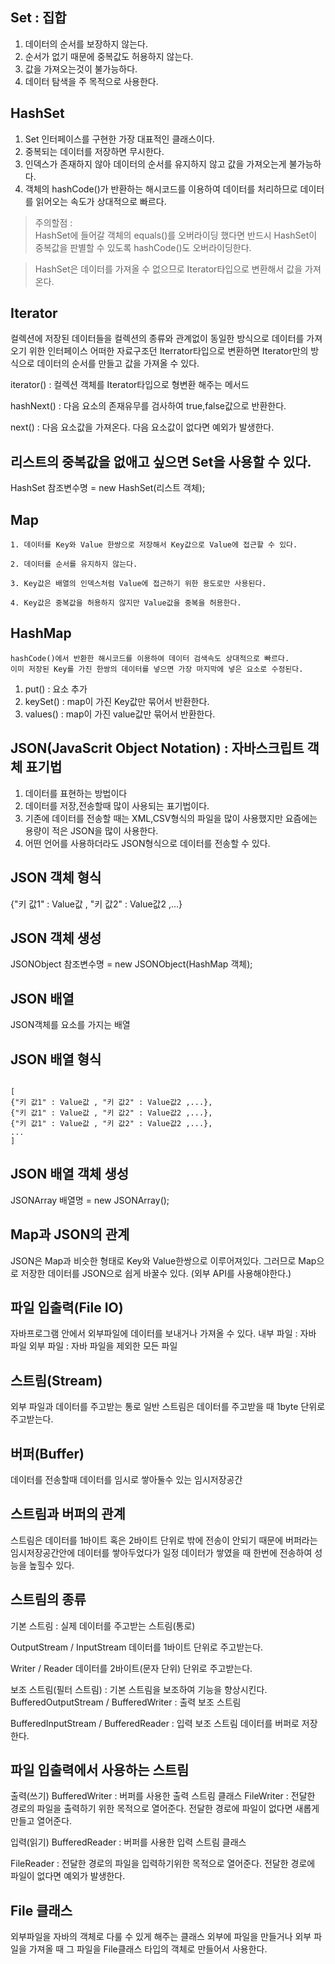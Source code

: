 ## Set : 집합
1. 데이터의 순서를 보장하지 않는다.
2. 순서가 없기 때문에 중복값도 허용하지 않는다.
3. 값을 가져오는것이 불가능하다.
4. 데이터 탐색을 주 목적으로 사용한다.

## HashSet
1. Set 인터페이스를 구현한 가장 대표적인 클래스이다.
2. 중복되는 데이터를 저장하면 무시한다.
3. 인덱스가 존재하지 않아 데이터의 순서를 유지하지 않고 값을 가져오는게 불가능하다.
4. 객체의 hashCode()가 반환하는 해시코드를 이용하여 데이터를 처리하므로
   데이터를 읽어오는 속도가 상대적으로 빠르다.

>주의할점 : <br />
HashSet에 들어갈 객체의 equals()를 오버라이딩 했다면 반드시 HashSet이 중복값을 판별할 수 있도록 hashCode()도 오버라이딩한다.

>HashSet은 데이터를 가져올 수 없으므로 Iterator타입으로 변환해서 값을 가져온다.

## Iterator
컬렉션에 저장된 데이터들을 컬렉션의 종류와 관계없이 동일한 방식으로 데이터를 가져오기 위한 인터페이스 어떠한 자료구조던 Iterrator타입으로 변환하면 Iterator만의 방식으로 데이터의 순서를 만들고 값을 가져올 수 있다.

iterator() : 컬렉션 객체를 Iterator타입으로 형변환 해주는 메서드

hashNext() : 다음 요소의 존재유무를 검사하여 true,false값으로 반환한다.

next() : 다음 요소값을 가져온다. 다음 요소값이 없다면 예외가 발생한다.

## 리스트의 중복값을 없애고 싶으면 Set을 사용할 수 있다.
HashSet 참조변수명 = new HashSet(리스트 객체);

## Map
	1. 데이터를 Key와 Value 한쌍으로 저장해서 Key값으로 Value에 접근할 수 있다.
	
	2. 데이터를 순서를 유지하지 않는다.

	3. Key값은 배열의 인덱스처럼 Value에 접근하기 위한 용도로만 사용된다.

	4. Key값은 중복값을 허용하지 않지만 Value값을 중복을 허용한다.

## HashMap
	hashCode()에서 반환한 해시코드를 이용하여 데이터 검색속도 상대적으로 빠르다.
	이미 저장된 Key를 가진 한쌍의 데이터를 넣으면 가장 마지막에 넣은 요소로 수정된다.

1. put() : 요소 추가
2. keySet() : map이 가진 Key값만 묶어서 반환한다.
3. values() : map이 가진 value값만 묶어서 반환한다.

## JSON(JavaScrit Object Notation) : 자바스크립트 객체 표기법
1. 데이터를 표현하는 방법이다
2. 데이터를 저장,전송할때 많이 사용되는 표기법이다.
3. 기존에 데이터를 전송할 때는 XML,CSV형식의 파일을 많이 사용했지만 요즘에는 용량이 적은 JSON을 많이 사용한다.
4. 어떤 언어를 사용하더라도 JSON형식으로 데이터를 전송할 수 있다.

## JSON 객체 형식
{"키 값1" : Value값 , "키 값2" : Value값2 ,...}

## JSON 객체 생성
JSONObject 참조변수명 = new JSONObject(HashMap 객체);

## JSON 배열
JSON객체를 요소를 가지는 배열

## JSON 배열 형식
<pre><code>
[
{"키 값1" : Value값 , "키 값2" : Value값2 ,...},
{"키 값1" : Value값 , "키 값2" : Value값2 ,...},
{"키 값1" : Value값 , "키 값2" : Value값2 ,...},
...
]
</code></pre>
## JSON 배열 객체 생성
JSONArray 배열명 = new JSONArray();

## Map과 JSON의 관계
JSON은 Map과 비슷한 형태로 Key와 Value한쌍으로 이루어져있다.
그러므로 Map으로 저장한 데이터를 JSON으로 쉽게 바꿀수 있다.
(외부 API를 사용해야한다.)

## 파일 입출력(File IO)
자바프로그램 안에서 외부파일에 데이터를 보내거나 가져올 수 있다.
내부 파일 : 자바 파일 
외부 파일 : 자바 파일을 제외한 모든 파일

## 스트림(Stream)
외부 파일과 데이터를 주고받는 통로
일반 스트림은 데이터를 주고받을 때 1byte 단위로 주고받는다.

## 버퍼(Buffer)
데이터를 전송할때 데이터를 임시로 쌓아둘수 있는 임시저장공간

## 스트림과 버퍼의 관계
스트림은 데이터를 1바이트 혹은 2바이트 단위로 밖에 전송이 안되기 때문에
버퍼라는 임시저장공간안에 데이터를 쌓아두었다가 일정 데이터가 쌓였을 때 한번에 전송하여
성능을 높힐수 있다.

## 스트림의 종류
기본 스트림 : 실제 데이터를 주고받는 스트림(통로)

OutputStream / InputStream
데이터를 1바이트 단위로 주고받는다.

Writer / Reader
데이터를 2바이트(문자 단위) 단위로 주고받는다.

보조 스트림(필터 스트림) : 기본 스트림을 보조하여 기능을 향상시킨다.
BufferedOutputStream / BufferedWriter : 출력 보조 스트림

BufferedInputStream / BufferedReader : 입력 보조 스트림
데이터를 버퍼로 저장한다.

## 파일 입출력에서 사용하는 스트림
출력(쓰기)
BufferedWriter : 버퍼를 사용한 출력 스트림 클래스
FileWriter : 전달한 경로의 파일을 출력하기 위한 목적으로 열어준다. 전달한 경로에 파일이
	     없다면 새롭게 만들고 열어준다.

입력(읽기)
BufferedReader : 버퍼를 사용한 입력 스트림 클래스

FileReader : 전달한 경로의 파일을 입력하기위한 목적으로 열어준다. 전달한 경로에 파일이
	     없다면 예외가 발생한다.

## File 클래스
외부파일을 자바의 객체로 다룰 수 있게 해주는 클래스
외부에 파일을 만들거나 외부 파일을 가져올 때 그 파일을 File클래스 타입의 객체로 만들어서 사용한다.

